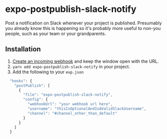 # expo-postpublish-slack-notify

Post a notification on Slack whenever your project is published.
Presumably you already know this is happening so it's probably more
useful to non-you people, such as your team or your grandparents.

## Installation

1. [Create an incoming webhook](https://api.slack.com/incoming-webhooks) and keep the window open with the URL.
2. `yarn add expo-postpublish-slack-notify` in your project.
3. Add the following to your `exp.json`

```javascript
  "hooks": {
    "postPublish": [
      {
        "file": "expo-postpublish-slack-notify",
        "config": {
          "webhookUrl": "your webhook url here",
          "username": "thisIsOptionalAndIsAValidSlackUsername",
          "channel": "#channel_other_than_default"
        }
      }
    ]
  }
```
